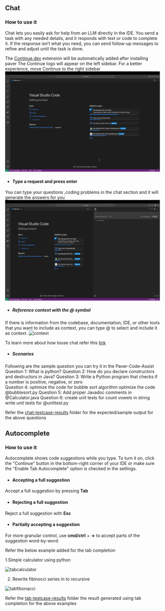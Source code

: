 ## Chat
### How to use it
Chat lets you easily ask for help from an LLM directly in the IDE. You send a task with any needed details, and it responds with text or code to complete it. If the response isn’t what you need, you can send follow-up messages to refine and adjust until the task is done.

The [Continue.dev](https://continue.dev/) extension will be automatically added after installing paver
The Continue logo will appear on the left sidebar. For a better experience, move Continue to the right sidebar
![continue](media/continue.gif)

* #### Type a request and press enter
You can type your questions ,coding problems in the chat section and it will generate the answers for you 
![question](media/question1.gif)

* ##### Reference context with the @ symbol
If there is information from the codebase, documentation, IDE, or other tools that you want to include as context, you can type @ to select and include it as context.
![context](media/context.gif)

To learn more about how touse chat refer this [link](https://docs.continue.dev/chat/how-to-use-it#how-to-use-it)

* ##### Scenarios 
Following are the sample question you can try it in the Paver-Code-Assist
Question 1: What is python?
Question 2: How do you declare constructors and destructors in Java?
Question 3: Write a Python program that checks if a number is positive, negative, or zero  
Question 4:  optimize the code for bubble sort algorithm 
optimize the code @bubblesort.py
Question 5: Add proper Javadoc comments in @Calculator.java
Question 6: create unit tests for count vowels in string
write unit tests for @unittest.py

Refer the [chat-testcase-results](https://github.com/IBM-developers/Redhat-Paver-Code-Assist-Exercise/blob/main/testcase-results/chat-testcase-results) folder for the  expected/sample output for the above questions 


## Autocomplete

### How to use it
Autocomplete shows code suggestions while you type. To turn it on, click the "Continue" button in the bottom-right corner of your IDE or make sure the "Enable Tab Autocomplete" option is checked in the settings.

* #### Accepting a full suggestion

Accept a full suggestion by pressing **Tab**

* #### Rejecting a full suggestion
Reject a full suggestion with **Esc**

* #### Partially accepting a suggestion
For more granular control, use **cmd/ctrl** + **→** to accept parts of the suggestion word-by-word.

Refer the below example added for the tab completion

1.Simple calculator using python

![tabcalculator](testcase-results/tab-testcase-result/tab-test-calculator.gif)

2. Rewrite fibinocci series in to recursive 

![tabfibonacci](testcase-results/tab-testcase-result/tab-test-fibnocci.gif)

Refer the [tab-testcase-results](https://github.com/IBM-developers/Redhat-Paver-Code-Assist-Exercise/blob/main/testcase-results/tab-testcase-result) folder the result generated using tab completion for the above examples